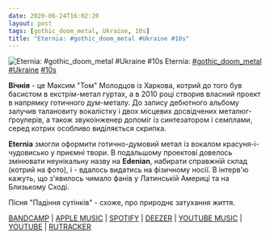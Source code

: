 ```yaml
---
date: 2020-06-24T16:02:20
layout: post
tags: [gothic_doom_metal, Ukraine, 10s]
title: "Eternia: #gothic_doom_metal #Ukraine #10s"
---
```

![Eternia: #gothic_doom_metal #Ukraine #10s](https://res.cloudinary.com/vast-space-unexplored/image/upload/photos/photo_1003_24-06-2020_16-02-20.jpg)
Eternia: [#gothic_doom_metal](/tags/#gothic_doom_metal) [#Ukraine](/tags/#Ukraine) [#10s](/tags/#10s)

**Вічнія** - це Максим &quot;Том&quot; Молодцов із Харкова, котрий до того був басистом в екстрім-метал гуртах, а в 2010 році створив власний проект в напрямку готичного дум-металу. До запису дебютного альбому залучив талановиту вокалістку і двох місцевих досвідчених металюг-ґроулерів, а також звукоінженер допоміг із синтезатором і семплами, серед котрих особливо виділяється скрипка.

**Eternia** змогли оформити готично-думовий метал із вокалом красуня-і-чудовисько у приємні твори. В подальшому проектові довелось змінювати неунікальну назву на **Edenian**, набирати справжній склад (котрий на фото), і - вдалось видатись на фізичному носії. В інтерв&#39;ю кажуть, що з&#39;явилось чимало фанів у Латинській Америці та на Близькому Сході.

Пісня &quot;Падіння сутінків&quot; - схоже, про природнє затухання життя.

[BANDCAMP](https://edenian.bandcamp.com/album/winter-shades) \| [APPLE MUSIC](https://music.apple.com/us/album/winter-shades/1455468848) \| [SPOTIFY](https://open.spotify.com/album/16crvbOlr7DNiCRTgIO0pd) \| [DEEZER](https://www.deezer.com/album/89051912?utm_source=deezer&amp;utm_content=album-89051912&amp;utm_term=1601611822_1593003649&amp;utm_medium=web) \| [YOUTUBE MUSIC](https://music.youtube.com/playlist?list=OLAK5uy_mTl5Rcn36ppMlzzPz3i7PRpzHlAx3h89Y) \| [YOUTUBE](https://www.youtube.com/playlist?list=OLAK5uy_l5jnxqz52ODcaWigEt9WVuIgBzZBSgNSg) \| [RUTRACKER](https://rutracker.org/forum/viewtopic.php?t=4620123)